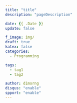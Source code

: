 ```yaml
---
title: "title"
description: "pageDescription"

date: {{ .Date }}
update: false

f_image: img/
draft: true
katex: false
categories:
  - Programming

tags:
  - tag1
  - tag2

author: dimorng
disqus: "enable"
spport: "enable"
---
```

